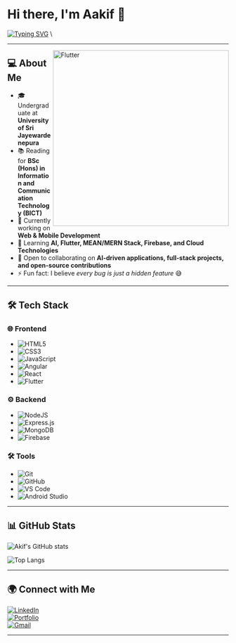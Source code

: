 # Hi there, I'm Aakif 👋  

[![Typing SVG](https://readme-typing-svg.herokuapp.com?font=Fira+Code&weight=500&size=24&pause=1000&color=36BCF7&width=600&lines=Software+Developer;Flutter+%7C+Web+Developer;Open+Source+Enthusiast;Always+Learning+New+Things)](https://git.io/typing-svg) \


---
<img src="https://media1.giphy.com/media/v1.Y2lkPTc5MGI3NjExNDA3ZXc0ZDZwY3g4emMzZTJwZDF1ZTZ6ZnhmOG40dWNwOWc3bWNqYSZlcD12MV9pbnRlcm5hbF9naWZfYnlfaWQmY3Q9Zw/qgQUggAC3Pfv687qPC/giphy.gif" alt="Flutter" width="400" align='right'>

## 💻 About Me
- 🎓 Undergraduate at **University of Sri Jayewardenepura**  
- 📚 Reading for **BSc (Hons) in Information and Communication Technology (BICT)**  
- 🔭 Currently working on **Web & Mobile Development**  
- 🌱 Learning **AI, Flutter, MEAN/MERN Stack, Firebase, and Cloud Technologies**  
- 👯 Open to collaborating on **AI-driven applications, full-stack projects, and open-source contributions**  
- ⚡ Fun fact: I believe *every bug is just a hidden feature* 😅  

---

## 🛠️ Tech Stack


### 🌐 Frontend  
- ![HTML5](https://img.shields.io/badge/HTML5-E34F26?style=flat&logo=html5&logoColor=white)  
- ![CSS3](https://img.shields.io/badge/CSS3-1572B6?style=flat&logo=css3&logoColor=white)  
- ![JavaScript](https://img.shields.io/badge/JavaScript-F7DF1E?style=flat&logo=javascript&logoColor=black)  
- ![Angular](https://img.shields.io/badge/Angular-DD0031?style=flat&logo=angular&logoColor=white)  
- ![React](https://img.shields.io/badge/React-20232A?style=flat&logo=react&logoColor=61DAFB)  
- ![Flutter](https://img.shields.io/badge/Flutter-02569B?style=flat&logo=flutter&logoColor=white)  

### ⚙️ Backend  
- ![NodeJS](https://img.shields.io/badge/Node.js-339933?style=flat&logo=node.js&logoColor=white)  
- ![Express.js](https://img.shields.io/badge/Express.js-404D59?style=flat)  
- ![MongoDB](https://img.shields.io/badge/MongoDB-4EA94B?style=flat&logo=mongodb&logoColor=white)  
- ![Firebase](https://img.shields.io/badge/Firebase-ffca28?style=flat&logo=firebase&logoColor=black)  

### 🛠 Tools  
- ![Git](https://img.shields.io/badge/Git-F05032?style=flat&logo=git&logoColor=white)  
- ![GitHub](https://img.shields.io/badge/GitHub-100000?style=flat&logo=github&logoColor=white)  
- ![VS Code](https://img.shields.io/badge/VS%20Code-0078d7?style=flat&logo=visual-studio-code&logoColor=white)  
- ![Android Studio](https://img.shields.io/badge/Android%20Studio-3DDC84?style=flat&logo=android-studio&logoColor=white)  

---

## 📊 GitHub Stats
![Akif's GitHub stats](https://github-readme-stats.vercel.app/api?username=Akif&show_icons=true&theme=tokyonight)  

![Top Langs](https://github-readme-stats.vercel.app/api/top-langs/?username=Akif&layout=compact&theme=tokyonight)  

---

## 🌍 Connect with Me
[![LinkedIn](https://img.shields.io/badge/LinkedIn-blue?style=flat&logo=linkedin)](https://linkedin.com/in/YOUR-LINKEDIN)  
[![Portfolio](https://img.shields.io/badge/Portfolio-000?style=flat&logo=react)](https://your-portfolio-link.com)  
[![Gmail](https://img.shields.io/badge/Email-D14836?style=flat&logo=gmail&logoColor=white)](mailto:your-email@gmail.com)  

---

